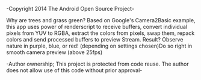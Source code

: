 -Copyright 2014 The Android Open Source Project-

Why are trees and grass green? Based on Google's Camera2Basic example, this app uses power of renderscript to receive buffers, convert individual pixels from YUV to RGBA, extract the colors from pixels, swap them, repack colors and send processed buffers to preview Stream.
Result? Observe nature in purple, blue, or red! (depending on settings chosen)Do so right in smooth camera preview (above 25fps)




-Author ownership; This project is protected from code reuse. The author does not allow use of this code without prior approval-